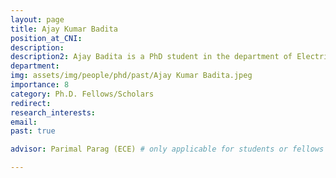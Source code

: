 ```yaml
---
layout: page
title: Ajay Kumar Badita
position_at_CNI: 
description: 
description2: Ajay Badita is a PhD student in the department of Electrical Communication Engineering at Indian Institute of Science Bengaluru. He obtained his MTech from National Institute of Technology Rourkela. He is broadly working in distributed systems and networks, performance modelling and analysis, queueing theory. His current research focuses on design and analyses of distributed coded storage and computation systems.
department:
img: assets/img/people/phd/past/Ajay Kumar Badita.jpeg
importance: 8
category: Ph.D. Fellows/Scholars
redirect: 
research_interests: 
email: 
past: true

advisor: Parimal Parag (ECE) # only applicable for students or fellows

---
```

